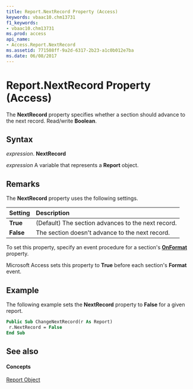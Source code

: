 ```yaml
---
title: Report.NextRecord Property (Access)
keywords: vbaac10.chm13731
f1_keywords:
- vbaac10.chm13731
ms.prod: access
api_name:
- Access.Report.NextRecord
ms.assetid: 771508ff-9a2d-6317-2b23-a1c0b012e7ba
ms.date: 06/08/2017
---
```



# Report.NextRecord Property (Access)

The **NextRecord** property specifies whether a section should advance to the next record. Read/write **Boolean**.


## Syntax

 _expression_. **NextRecord**

 _expression_ A variable that represents a **Report** object.


## Remarks

The **NextRecord** property uses the following settings.



|**Setting**|**Description**|
|:-----|:-----|
|**True**|(Default) The section advances to the next record.|
|**False**|The section doesn't advance to the next record.|
To set this property, specify an event procedure for a section's **[OnFormat](section-onformat-property-access.md)** property.

Microsoft Access sets this property to **True** before each section's **Format** event.


## Example

The following example sets the **NextRecord** property to **False** for a given report.


```vb
Public Sub ChangeNextRecord(r As Report) 
 r.NextRecord = False 
End Sub
```


## See also


#### Concepts


[Report Object](report-object-access.md)

